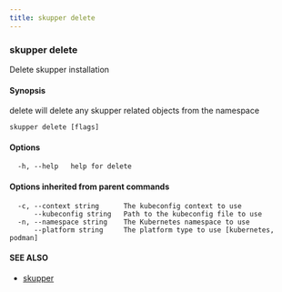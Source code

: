 ```yaml
---
title: skupper delete
---
```

### skupper delete

Delete skupper installation

#### Synopsis

delete will delete any skupper related objects from the namespace

```
skupper delete [flags]
```

#### Options

```
  -h, --help   help for delete
```

#### Options inherited from parent commands

```
  -c, --context string      The kubeconfig context to use
      --kubeconfig string   Path to the kubeconfig file to use
  -n, --namespace string    The Kubernetes namespace to use
      --platform string     The platform type to use [kubernetes, podman]
```

#### SEE ALSO

* [skupper](index.html) 

<!-- ###### Auto generated by spf13/cobra on 1-Feb-2024
 -->